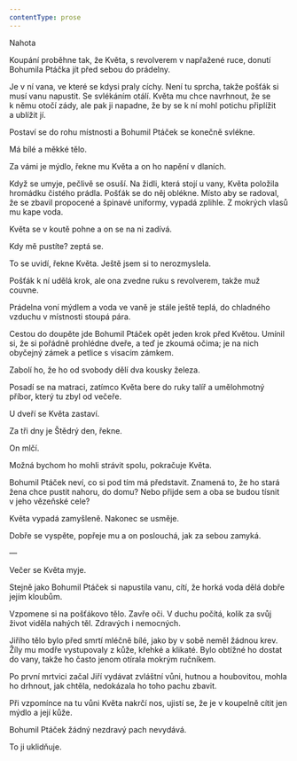 ```yaml
---
contentType: prose
---
```


<section>

Nahota

Koupání proběhne tak, že Květa, s revolverem v napřažené ruce, donutí Bohumila Ptáčka jít před sebou do prádelny.

Je v ní vana, ve které se kdysi praly cíchy. Není tu sprcha, takže pošťák si musí vanu napustit. Se svlékáním otálí. Květa mu chce navrhnout, že se k němu otočí zády, ale pak ji napadne, že by se k ní mohl potichu připlížit a ublížit jí.

Postaví se do rohu místnosti a Bohumil Ptáček se konečně svlékne.

Má bílé a měkké tělo.

Za vámi je mýdlo, řekne mu Květa a on ho napění v dlaních.

Když se umyje, pečlivě se osuší. Na židli, která stojí u vany, Květa položila hromádku čistého prádla. Pošťák se do něj oblékne. Místo aby se radoval, že se zbavil propocené a špinavé uniformy, vypadá zplihle. Z mokrých vlasů mu kape voda.

Květa se v koutě pohne a on se na ni zadívá.

Kdy mě pustíte? zeptá se.

To se uvidí, řekne Květa. Ještě jsem si to nerozmyslela.

Pošťák k ní udělá krok, ale ona zvedne ruku s revolverem, takže muž couvne.

Prádelna voní mýdlem a voda ve vaně je stále ještě teplá, do chladného vzduchu v místnosti stoupá pára.

Cestou do doupěte jde Bohumil Ptáček opět jeden krok před Květou. Umínil si, že si pořádně prohlédne dveře, a teď je zkoumá očima; je na nich obyčejný zámek a petlice s visacím zámkem.

Zabolí ho, že ho od svobody dělí dva kousky železa.

Posadí se na matraci, zatímco Květa bere do ruky talíř a umělohmotný příbor, který tu zbyl od večeře.

U dveří se Květa zastaví.

Za tři dny je Štědrý den, řekne.

On mlčí.

Možná bychom ho mohli strávit spolu, pokračuje Květa.

Bohumil Ptáček neví, co si pod tím má představit. Znamená to, že ho stará žena chce pustit nahoru, do domu? Nebo přijde sem a oba se budou tísnit v jeho vězeňské cele?

Květa vypadá zamyšleně. Nakonec se usměje.

Dobře se vyspěte, popřeje mu a on poslouchá, jak za sebou zamyká.

—

Večer se Květa myje.

Stejně jako Bohumil Ptáček si napustila vanu, cítí, že horká voda dělá dobře jejím kloubům.

Vzpomene si na pošťákovo tělo. Zavře oči. V duchu počítá, kolik za svůj život viděla nahých těl. Zdravých i nemocných.

Jiřího tělo bylo před smrtí mléčně bílé, jako by v sobě neměl žádnou krev. Žíly mu modře vystupovaly z kůže, křehké a klikaté. Bylo obtížné ho dostat do vany, takže ho často jenom otírala mokrým ručníkem.

Po první mrtvici začal Jiří vydávat zvláštní vůni, hutnou a houbovitou, mohla ho drhnout, jak chtěla, nedokázala ho toho pachu zbavit.

Při vzpomínce na tu vůni Květa nakrčí nos, ujistí se, že je v koupelně cítit jen mýdlo a její kůže.

Bohumil Ptáček žádný nezdravý pach nevydává.

To ji uklidňuje.

</section>
